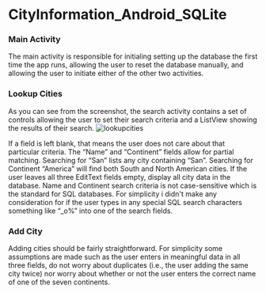 # CityInformation_Android_SQLite
### Main Activity
The main activity is responsible for initialing setting up the database the first time the app runs, allowing the user to reset the database manually, and allowing the user to initiate either of the other two activities.
### Lookup Cities
As you can see from the screenshot, the search activity contains a set of controls allowing the user to set their search criteria and a ListView showing the results of their search.
![lookupcities](https://user-images.githubusercontent.com/20994167/39495179-1ea1ddaa-4d4e-11e8-951d-dc7a263a2862.png)

If a field is left blank, that means the user does not care about that particular criteria. The “Name” and “Continent” fields allow for partial matching. Searching for “San” lists any city containing “San”. Searching for Continent “America” will find both South and North American cities. If the user leaves all three EditText fields empty, display all city data in the database.
Name and Continent search criteria is not case-sensitive which is the standard for SQL databases. For simplicity i didn't make any consideration for if the user types in any special SQL search characters something like “_o%” into one of the search fields.
### Add City
Adding cities should be fairly straightforward. For simplicity some assumptions are made such as the user enters in meaningful data in all three fields, do not worry about duplicates (i.e., the user adding the same city twice) nor worry about whether or not the user enters the correct name of one of the seven continents.
